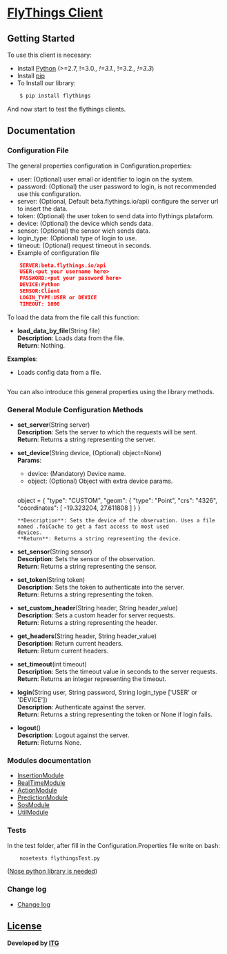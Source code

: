# [FlyThings Client](http://flythings.io)

## Getting Started

To use this client is necesary:

* Install [Python](https://www.python.org/) (>=2.7, !=3.0.*, !=3.1.*, !=3.2.*, !=3.3*)
* Install [pip](https://pypi.python.org/pypi/pip?)
* To Install our library:

```BASH  
    $ pip install flythings   
````  

And now start to test the flythings clients.

## Documentation

### Configuration File

The general properties configuration in Configuration.properties:

* user: (Optional) user email or identifier to login on the system.
* password: (Optional) the user password to login, is not recommended use this configuration.
* server: (Optional, Default beta.flythings.io/api) configure the server url to insert the data.
* token: (Optional) the user token to send data into flythings plataform.
* device: (Optional) the device which sends data.
* sensor: (Optional) the sensor wich sends data.
* login_type: (Optional) type of login to use.
* timeout: (Optional) request timeout in seconds.
* Example of configuration file

```JSON  
    SERVER:beta.flythings.io/api  
    USER:<put your username here>  
    PASSWORD:<put your password here>  
    DEVICE:Python  
    SENSOR:Client  
    LOGIN_TYPE:USER or DEVICE
    TIMEOUT: 1000   
```  

To load the data from the file call this function:

- **load_data_by_file**(String file)      
  **Description**: Loads data from the file.        
  **Return**: Nothing.

**Examples**:

* Loads config data from a file.
  ```PYTHON import flythings as fly fly.loadDataByFile("/home/xxxx/configuration.properties")
  ```

You can also introduce this general properties using the library methods.

### General Module Configuration Methods

- **set_server**(String server)    
  **Description**: Sets the server to which the requests will be sent.      
  **Return**: Returns a string representing the server.

- **set_device**(String device, (Optional) object=None)   
  **Params**:
    - device: (Mandatory) Device name.
    - object: (Optional) Object with extra device params.
      ```PYTHON
  object = {
  "type": "CUSTOM",
  "geom": {
  "type": "Point",
  "crs": "4326",
  "coordinates": [
  -19.323204, 27.611808
  ]
  } }
  ```                   
  **Description**: Sets the device of the observation. Uses a file named .foiCache to get a fast access to most used
  devices.      
  **Return**: Returns a string representing the device.

- **set_sensor**(String sensor)    
  **Description**: Sets the sensor of the observation.    
  **Return**: Returns a string representing the sensor.

- **set_token**(String token)   
  **Description**: Sets the token to authenticate into the server.    
  **Return**: Returns a string representing the token.

- **set_custom_header**(String header, String header_value)  
  **Description**: Sets a custom header for server requests.   
  **Return**: Returns a string representing the header.

- **get_headers**(String header, String header_value)  
  **Description**: Return current headers.   
  **Return**:  Return current headers.

- **set_timeout**(int timeout)     
  **Description**: Sets the timeout value in seconds to the server requests.    
  **Return**: Returns an integer representing the timeout.

- **login**(String user, String password, String login_type ['USER' or 'DEVICE'])    
  **Description**: Authenticate against the server.     
  **Return**: Returns a string representing the token or None if login fails.
  
- **logout**()    
  **Description**: Logout against the server.     
  **Return**: Returns None.

### Modules documentation

- [InsertionModule](docs/InsertionModule.md)
- [RealTimeModule](docs/RealTimeModule.md)
- [ActionModule](docs/ActionModule.md)
- [PredictionModule](docs/PredictionModule.md)
- [SosModule](docs/SosModule.md)
- [UtilModule](docs/UtilModule.md)

### Tests

In the test folder, after fill in the Configuration.Properties file write on bash:

```BASH  
    nosetests flythingsTest.py  
```  

([Nose python library is needed](http://nose.readthedocs.io/en/latest/))

### Change log

- [Change log](changelog.md)

## [License](LICENSE)

**Developed by [ITG](http://www.itg.es)**

 